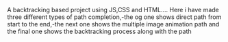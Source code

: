 A backtracking based project using JS,CSS and HTML....
Here i have made three different types of path completion,-the og one shows direct path from start to the end,-the next one shows the multiple image animation path and the final one shows the backtracking process along with the path
